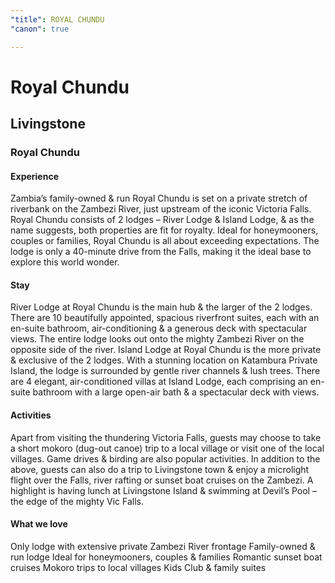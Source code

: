 ```yaml
---
"title": ROYAL CHUNDU
"canon": true

---
```


# Royal Chundu
## Livingstone
### Royal Chundu

#### Experience
Zambia’s family-owned &amp; run Royal Chundu is set on a private stretch of riverbank on the Zambezi River, just upstream of the iconic Victoria Falls.
Royal Chundu consists of 2 lodges – River Lodge &amp; Island Lodge, &amp; as the name suggests, both properties are fit for royalty.  Ideal for honeymooners, couples or families, Royal Chundu is all about exceeding expectations.
The lodge is only a 40-minute drive from the Falls, making it the ideal base to explore this world wonder.

#### Stay
River Lodge at Royal Chundu is the main hub &amp; the larger of the 2 lodges.  There are 10 beautifully appointed, spacious riverfront suites, each with an en-suite bathroom, air-conditioning &amp; a generous deck with spectacular views.
The entire lodge looks out onto the mighty Zambezi River on the opposite side of the river.
Island Lodge at Royal Chundu is the more private &amp; exclusive of the 2 lodges.  With a stunning location on Katambura Private Island, the lodge is surrounded by gentle river channels &amp; lush trees.  There are 4 elegant, air-conditioned villas at Island Lodge, each comprising an en-suite bathroom with a large open-air bath &amp; a spectacular deck with views.

#### Activities
Apart from visiting the thundering Victoria Falls, guests may choose to take a short mokoro (dug-out canoe) trip to a local village or visit one of the local villages.  Game drives &amp; birding are also popular activities.
In addition to the above, guests can also do a trip to Livingstone town &amp; enjoy a microlight flight over the Falls, river rafting or sunset boat cruises on the Zambezi.
A highlight is having lunch at Livingstone Island &amp; swimming at Devil’s Pool – the edge of the mighty Vic Falls.


#### What we love
Only lodge with extensive private Zambezi River frontage
Family-owned &amp; run lodge
Ideal for honeymooners, couples &amp; families
Romantic sunset boat cruises
Mokoro trips to local villages
Kids Club &amp; family suites